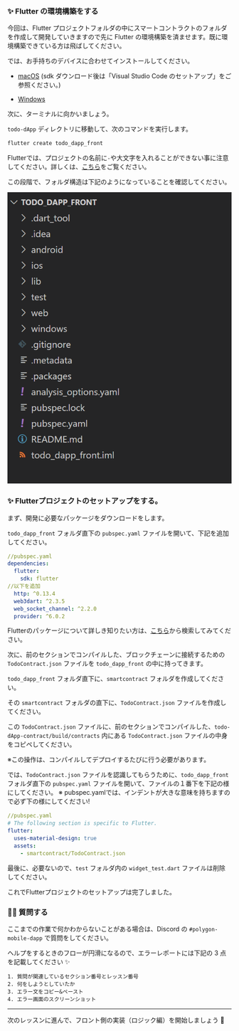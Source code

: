 ### ✨ Flutter の環境構築をする

今回は、Flutter プロジェクトフォルダの中にスマートコントラクトのフォルダを作成して開発していきますので先に Flutter の環境構築を済ませます。既に環境構築できている方は飛ばしてください。

では、お手持ちのデバイスに合わせてインストールしてください。

- [macOS](https://hara-chan.com/it/programming/how-to-setup-flutter/) (sdk ダウンロード後は「Visual Studio Code のセットアップ」をご参照ください。)

- [Windows](https://qiita.com/apricotcomic/items/7ff53950e10fcff212d2)

次に、ターミナルに向かいましょう。

`todo-dApp` ディレクトリに移動して、次のコマンドを実行します。

```bash
flutter create todo_dapp_front
```

Flutterでは、プロジェクトの名前に`-`や大文字を入れることができない事に注意してください。詳しくは、[こちら](https://dart.dev/tools/pub/pubspec#name)をご覧ください。

この段階で、フォルダ構造は下記のようになっていることを確認してください。

![](/public/images/203-Polygon-Mobile-dApp/section-2/2_1_01.png)

### ✨ Flutterプロジェクトのセットアップをする。

まず、開発に必要なパッケージをダウンロードをします。

`todo_dapp_front` フォルダ直下の `pubspec.yaml` ファイルを開いて、下記を追加してください。

```yaml
//pubspec.yaml
dependencies:
  flutter:
    sdk: flutter
//以下を追加
  http: ^0.13.4
  web3dart: ^2.3.5
  web_socket_channel: ^2.2.0
  provider: ^6.0.2
```

Flutterのパッケージについて詳しき知りたい方は、[こちら](https://pub.dev/)から検索してみてください。

次に、前のセクションでコンパイルした、ブロックチェーンに接続するための `TodoContract.json` ファイルを `todo_dapp_front` の中に持ってきます。

`todo_dapp_front` フォルダ直下に、`smartcontract` フォルダを作成してください。

その `smartcontract` フォルダの直下に、`TodoContract.json` ファイルを作成してください。

この `TodoContract.json` ファイルに、前のセクションでコンパイルした、`todo-dApp-contract/build/contracts` 内にある `TodoContract.json` ファイルの中身をコピペしてください。

※この操作は、コンパイルしてデプロイするたびに行う必要があります。

では、`TodoContract.json` ファイルを認識してもらうために、`todo_dapp_front` フォルダ直下の `pubspec.yaml` ファイルを開いて、ファイルの１番下を下記の様にしてください。
※ pubspec.yamlでは、インデントが大きな意味を持ちますので必ず下の様にしてください!

```yaml
//pubspec.yaml
# The following section is specific to Flutter.
flutter:
  uses-material-design: true
  assets:
    - smartcontract/TodoContract.json
```

最後に、必要ないので、`test` フォルダ内の `widget_test.dart` ファイルは削除してください。

これでFlutterプロジェクトのセットアップは完了しました。
### 🙋‍♂️ 質問する

ここまでの作業で何かわからないことがある場合は、Discord の `#polygon-mobile-dapp` で質問をしてください。

ヘルプをするときのフローが円滑になるので、エラーレポートには下記の 3 点を記載してください ✨

```
1. 質問が関連しているセクション番号とレッスン番号
2. 何をしようとしていたか
3. エラー文をコピー&ペースト
4. エラー画面のスクリーンショット
```

---

次のレッスンに進んで、フロント側の実装（ロジック編）を開始しましょう 🎉
